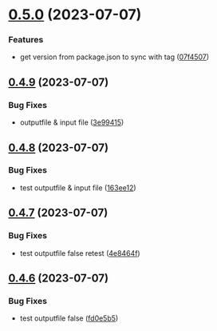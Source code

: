 # [0.5.0](https://github.com/henrynoowah/blog/compare/v0.4.9...v0.5.0) (2023-07-07)


### Features

* get version from package.json to sync with tag ([07f4507](https://github.com/henrynoowah/blog/commit/07f450772786acdc8ca6502f2600896717a93770))



## [0.4.9](https://github.com/henrynoowah/blog/compare/v0.4.8...v0.4.9) (2023-07-07)


### Bug Fixes

* outputfile & input file ([3e99415](https://github.com/henrynoowah/blog/commit/3e9941598cbbe4efb77ad9eb22b3cc6a9cbdd011))



## [0.4.8](https://github.com/henrynoowah/blog/compare/v0.4.7...v0.4.8) (2023-07-07)


### Bug Fixes

* test outputfile & input file ([163ee12](https://github.com/henrynoowah/blog/commit/163ee12a6a84f8faeca9e0590bf5d5294ffa32b8))



## [0.4.7](https://github.com/henrynoowah/blog/compare/v0.4.6...v0.4.7) (2023-07-07)


### Bug Fixes

* test outputfile false retest ([4e8464f](https://github.com/henrynoowah/blog/commit/4e8464fb9dd08374d2de0d97932b81061969ef21))



## [0.4.6](https://github.com/henrynoowah/blog/compare/v0.4.5...v0.4.6) (2023-07-07)


### Bug Fixes

* test outputfile false ([fd0e5b5](https://github.com/henrynoowah/blog/commit/fd0e5b59803e1ced7e84f6eaeb729f7af896c7a1))



